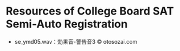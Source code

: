 # Resources of College Board SAT Semi-Auto Registration

- se_ymd05.wav：効果音-警告音3 &copy; otosozai.com
